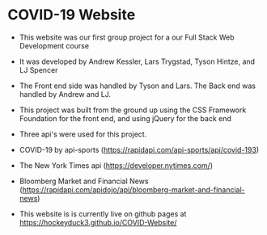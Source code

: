 # COVID-19 Website

* This website was our first group project for a our Full Stack Web Development course

* It was developed by Andrew Kessler, Lars Trygstad, Tyson Hintze, and LJ Spencer

* The Front end side was handled by Tyson and Lars. The Back end was handled by Andrew and LJ.

* This project was built from the ground up using the CSS Framework Foundation for the front end, and using jQuery for the back end

* Three api's were used for this project.

* COVID-19 by api-sports (https://rapidapi.com/api-sports/api/covid-193)

* The New York Times api (https://developer.nytimes.com/) 

* Bloomberg Market and Financial News (https://rapidapi.com/apidojo/api/bloomberg-market-and-financial-news)

* This website is is currently live on github pages at https://hockeyduck3.github.io/COVID-Website/
